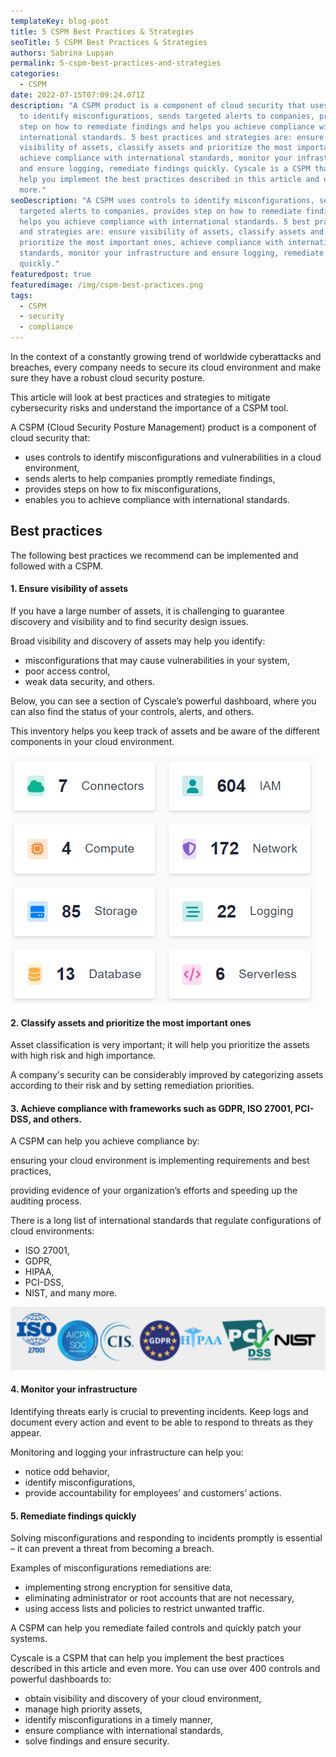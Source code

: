 ```yaml
---
templateKey: blog-post
title: 5 CSPM Best Practices & Strategies
seoTitle: 5 CSPM Best Practices & Strategies
authors: Sabrina Lupșan
permalink: 5-cspm-best-practices-and-strategies
categories:
  - CSPM
date: 2022-07-15T07:09:24.071Z
description: "A CSPM product is a component of cloud security that uses controls
  to identify misconfigurations, sends targeted alerts to companies, provides
  step on how to remediate findings and helps you achieve compliance with
  international standards. 5 best practices and strategies are: ensure
  visibility of assets, classify assets and prioritize the most important ones,
  achieve compliance with international standards, monitor your infrastructure
  and ensure logging, remediate findings quickly. Cyscale is a CSPM that can
  help you implement the best practices described in this article and even
  more."
seoDescription: "A CSPM uses controls to identify misconfigurations, sends
  targeted alerts to companies, provides step on how to remediate findings and
  helps you achieve compliance with international standards. 5 best practices
  and strategies are: ensure visibility of assets, classify assets and
  prioritize the most important ones, achieve compliance with international
  standards, monitor your infrastructure and ensure logging, remediate findings
  quickly."
featuredpost: true
featuredimage: /img/cspm-best-practices.png
tags:
  - CSPM
  - security
  - compliance
---
```

In the context of a constantly growing trend of worldwide cyberattacks and breaches, every company needs to secure its cloud environment and make sure they have a robust cloud security posture.  

This article will look at best practices and strategies to mitigate cybersecurity risks and understand the importance of a CSPM tool. 

A CSPM (Cloud Security Posture Management) product is a component of cloud security that: 

* uses controls to identify misconfigurations and vulnerabilities in a cloud environment, 
* sends alerts to help companies promptly remediate findings,  
* provides steps on how to fix misconfigurations, 
* enables you to achieve compliance with international standards. 

## Best practices

The following best practices we recommend can be implemented and followed with a CSPM. 

#### 1. Ensure visibility of assets

If you have a large number of assets, it is challenging to guarantee discovery and visibility and to find security design issues. 

Broad visibility and discovery of assets may help you identify: 

* misconfigurations that may cause vulnerabilities in your system, 
* poor access control, 
* weak data security, and others. 

Below, you can see a section of Cyscale’s powerful dashboard, where you can also find the status of your controls, alerts, and others. 

This inventory helps you keep track of assets and be aware of the different components in your cloud environment. 

![Dashboard inventory in Cyscale](/img/inventory-dashboard.png#shadow "Dashboard inventory in Cyscale")

#### 2. Classify assets and prioritize the most important ones

Asset classification is very important; it will help you prioritize the assets with high risk and high importance. 

A company's security can be considerably improved by categorizing assets according to their risk and by setting remediation priorities. 

#### 3. Achieve compliance with frameworks such as GDPR, ISO 27001, PCI-DSS, and others.

A CSPM can help you achieve compliance by: 

ensuring your cloud environment is implementing requirements and best practices,  

providing evidence of your organization’s efforts and speeding up the auditing process. 

There is a long list of international standards that regulate configurations of cloud environments: 

* ISO 27001,  
* GDPR,  
* HIPAA, 
* PCI-DSS, 
* NIST, and many more. 

![International compliance standards](/img/standards.png#shadow "International compliance standards")

#### 4. Monitor your infrastructure

Identifying threats early is crucial to preventing incidents. Keep logs and document every action and event to be able to respond to threats as they appear. 

Monitoring and logging your infrastructure can help you: 

* notice odd behavior, 
* identify misconfigurations, 
* provide accountability for employees’ and customers’ actions. 

#### 5. Remediate findings quickly

Solving misconfigurations and responding to incidents promptly is essential – it can prevent a threat from becoming a breach.  

Examples of misconfigurations remediations are:  

* implementing strong encryption for sensitive data, 
* eliminating administrator or root accounts that are not necessary, 
* using access lists and policies to restrict unwanted traffic. 

A CSPM can help you remediate failed controls and quickly patch your systems. 

Cyscale is a CSPM that can help you implement the best practices described in this article and even more. You can use over 400 controls and powerful dashboards to: 

* obtain visibility and discovery of your cloud environment, 
* manage high priority assets, 
* identify misconfigurations in a timely manner, 
* ensure compliance with international standards, 
* solve findings and ensure security.